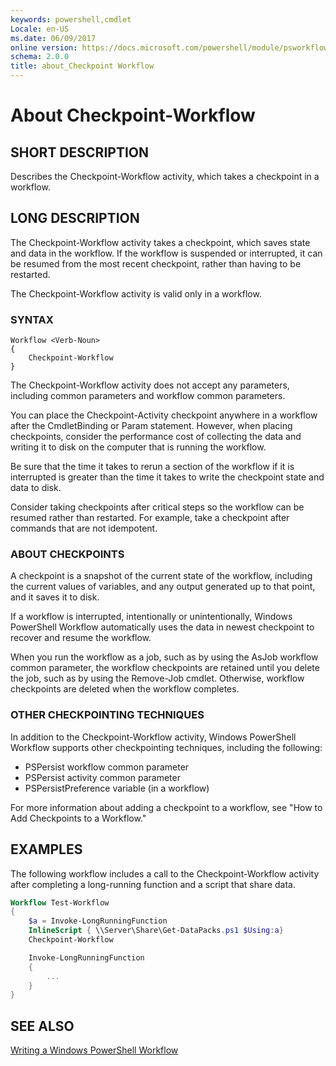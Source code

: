 ```yaml
---
keywords: powershell,cmdlet
Locale: en-US
ms.date: 06/09/2017
online version: https://docs.microsoft.com/powershell/module/psworkflow/about/about_checkpoint-workflow?view=powershell-5.1&WT.mc_id=ps-gethelp
schema: 2.0.0
title: about_Checkpoint Workflow
---
```


# About Checkpoint-Workflow

## SHORT DESCRIPTION
Describes the Checkpoint-Workflow activity, which takes a checkpoint in a workflow.

## LONG DESCRIPTION

The Checkpoint-Workflow activity takes a checkpoint, which saves state and data in the workflow. If
the workflow is suspended or interrupted, it can be resumed from the most recent checkpoint, rather
than having to be restarted.

The Checkpoint-Workflow activity is valid only in a workflow.

### SYNTAX

```
Workflow <Verb-Noun>
{
    Checkpoint-Workflow
}
```

The Checkpoint-Workflow activity does not accept any parameters, including common parameters and
workflow common parameters.

You can place the Checkpoint-Activity checkpoint anywhere in a workflow after the CmdletBinding or
Param statement. However, when placing checkpoints, consider the performance cost of collecting the
data and writing it to disk on the computer that is running the workflow.

Be sure that the time it takes to rerun a section of the workflow if it is interrupted is greater
than the time it takes to write the checkpoint state and data to disk.

Consider taking checkpoints after critical steps so the workflow can be resumed rather than
restarted. For example, take a checkpoint after commands that are not idempotent.

### ABOUT CHECKPOINTS

A checkpoint is a snapshot of the current state of the workflow, including the current values of
variables, and any output generated up to that point, and it saves it to disk.

If a workflow is interrupted, intentionally or unintentionally, Windows PowerShell Workflow
automatically uses the data in newest checkpoint to recover and resume the workflow.

When you run the workflow as a job, such as by using the AsJob workflow common parameter, the
workflow checkpoints are retained until you delete the job, such as by using the Remove-Job cmdlet.
Otherwise, workflow checkpoints are deleted when the workflow completes.

### OTHER CHECKPOINTING TECHNIQUES

In addition to the Checkpoint-Workflow activity, Windows PowerShell Workflow supports other
checkpointing techniques, including the following:

- PSPersist workflow common parameter
- PSPersist activity common parameter
- PSPersistPreference variable (in a workflow)

For more information about adding a checkpoint to a workflow, see "How to Add Checkpoints to a
Workflow."

## EXAMPLES

The following workflow includes a call to the Checkpoint-Workflow activity after completing a
long-running function and a script that share data.

```powershell
Workflow Test-Workflow
{
    $a = Invoke-LongRunningFunction
    InlineScript { \\Server\Share\Get-DataPacks.ps1 $Using:a}
    Checkpoint-Workflow

    Invoke-LongRunningFunction
    {
        ...
    }
}
```

## SEE ALSO

[Writing a Windows PowerShell Workflow](/previous-versions/powershell/scripting/developer/workflow/writing-a-windows-powershell-workflow)